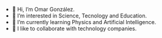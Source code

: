 - 👋 Hi, I’m Omar González.
- 👀 I’m interested in Science, Tecnology and Education. 
- 🌱 I’m currently learning Physics and Artificial Intelligence.
- 💞️ I like to collaborate with technology companies.

<!---
OmarPhysics/OmarPhysics is a ✨ special ✨ repository because its `README.md` (this file) appears on your GitHub profile.
You can click the Preview link to take a look at your changes.
--->
